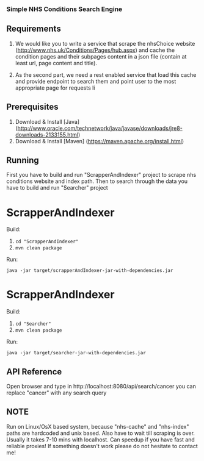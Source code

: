 ### Simple NHS Conditions Search Engine

## Requirements

1. We would like you to write a service that scrape the nhsChoice website (http://www.nhs.uk/Conditions/Pages/hub.aspx) and cache the condition pages and their subpages content in a json file (contain at least url, page content and title).

2. As the second part, we need a rest enabled service that load this cache and provide endpoint to search them and point user to the most appropriate page for requests li

## Prerequisites

1. Download & Install [Java] (http://www.oracle.com/technetwork/java/javase/downloads/jre8-downloads-2133155.html)
2. Download & Install [Maven] (https://maven.apache.org/install.html)

## Running

First you have to build and run "ScrapperAndIndexer" project to scrape nhs conditions website and index path.
Then to search through the data you have to build and run "Searcher" project

# ScrapperAndIndexer
Build:

1. ``` cd "ScrapperAndIndexer" ```
2. ``` mvn clean package ```

Run:

``` java -jar target/scrapperAndIndexer-jar-with-dependencies.jar ```

# ScrapperAndIndexer
Build:

1. ``` cd "Searcher" ```
2. ``` mvn clean package ```

Run:

``` java -jar target/searcher-jar-with-dependencies.jar ```

## API Reference
Open browser and type in
http://localhost:8080/api/search/cancer
you can replace "cancer" with any search query

## NOTE

Run on Linux/OsX based system, because "nhs-cache" and "nhs-index" paths are hardcoded and unix based.
Also have to wait till scraping is over. Usually it takes 7-10 mins with localhost. Can speedup if you have fast and reliable proxies! 
If something doesn't work please do not hesitate to contact me!

